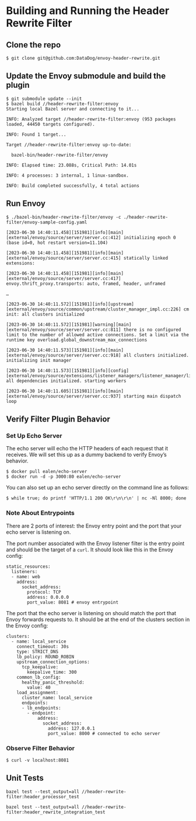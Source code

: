 # Building and Running the Header Rewrite Filter

## Clone the repo
`$ git clone git@github.com:DataDog/envoy-header-rewrite.git`
## Update the Envoy submodule and build the plugin
```
$ git submodule update --init
$ bazel build //header-rewrite-filter:envoy
Starting local Bazel server and connecting to it...

INFO: Analyzed target //header-rewrite-filter:envoy (953 packages loaded, 44450 targets configured).

INFO: Found 1 target...

Target //header-rewrite-filter:envoy up-to-date:

  bazel-bin/header-rewrite-filter/envoy

INFO: Elapsed time: 23.088s, Critical Path: 14.01s

INFO: 4 processes: 3 internal, 1 linux-sandbox.

INFO: Build completed successfully, 4 total actions
```

## Run Envoy
```
$ ./bazel-bin/header-rewrite-filter/envoy -c ./header-rewrite-filter/envoy-sample-config.yaml

[2023-06-30 14:40:11.458][151981][info][main] [external/envoy/source/server/server.cc:412] initializing epoch 0 (base id=0, hot restart version=11.104)

[2023-06-30 14:40:11.458][151981][info][main] [external/envoy/source/server/server.cc:415] statically linked extensions:

[2023-06-30 14:40:11.458][151981][info][main] [external/envoy/source/server/server.cc:417]   envoy.thrift_proxy.transports: auto, framed, header, unframed

…

[2023-06-30 14:40:11.572][151981][info][upstream] [external/envoy/source/common/upstream/cluster_manager_impl.cc:226] cm init: all clusters initialized

[2023-06-30 14:40:11.572][151981][warning][main] [external/envoy/source/server/server.cc:811] there is no configured limit to the number of allowed active connections. Set a limit via the runtime key overload.global_downstream_max_connections

[2023-06-30 14:40:11.573][151981][info][main] [external/envoy/source/server/server.cc:918] all clusters initialized. initializing init manager

[2023-06-30 14:40:11.573][151981][info][config] [external/envoy/source/extensions/listener_managers/listener_manager/listener_manager_impl.cc:857] all dependencies initialized. starting workers

[2023-06-30 14:40:11.605][151981][info][main] [external/envoy/source/server/server.cc:937] starting main dispatch loop
```
## Verify Filter Plugin Behavior
### Set Up Echo Server
The echo server will echo the HTTP headers of each request that it receives. We will set this up as a dummy backend to verify Envoy’s behavior.
```
$ docker pull ealen/echo-server
$ docker run -d -p 3000:80 ealen/echo-server
```
You can also set up an echo server directly on the command line as follows:
```
$ while true; do printf 'HTTP/1.1 200 OK\r\n\r\n' | nc -Nl 8000; done
```

### Note About Entrypoints
There are 2 ports of interest: the Envoy entry point and the port that your echo server is listening on.

The port number associated with the Envoy listener filter is the entry point and should be the target of a `curl`. It should look like this in the Envoy config:
```
static_resources:
  listeners:
  - name: web
    address:
      socket_address:
        protocol: TCP
        address: 0.0.0.0
        port_value: 8081 # envoy entrypoint
```
The port that the echo server is listening on should match the port that Envoy forwards requests to. It should be at the end of the clusters section in the Envoy config:
```
clusters:
  - name: local_service
    connect_timeout: 30s
    type: STRICT_DNS
    lb_policy: ROUND_ROBIN
    upstream_connection_options:
      tcp_keepalive:
        keepalive_time: 300
    common_lb_config:
      healthy_panic_threshold:
        value: 40
    load_assignment:
      cluster_name: local_service
      endpoints:
      - lb_endpoints:
        - endpoint:
            address:
              socket_address:
                address: 127.0.0.1
                port_value: 8000 # connected to echo server
```
### Observe Filter Behavior
```
$ curl -v localhost:8081
```

## Unit Tests
`bazel test --test_output=all //header-rewrite-filter:header_processor_test`

`bazel test --test_output=all //header-rewrite-filter:header_rewrite_integration_test`
